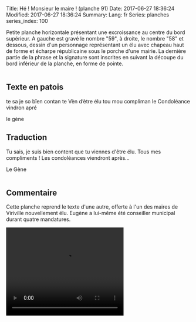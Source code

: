 Title: Hé ! Monsieur le maire ! (planche 91)
Date: 2017-06-27 18:36:24
Modified: 2017-06-27 18:36:24
Summary: 
Lang: fr
Series: planches
series_index: 100

Petite planche horizontale présentant une excroissance au centre du bord supérieur. A gauche est gravé le nombre "59", à droite, le nombre "58" et dessous, dessin d'un personnage représentant un élu avec chapeau haut de forme et écharpe républicaine sous le porche d'une mairie. La dernière partie de la phrase et la signature sont inscrites en suivant la découpe du bord inférieur de la planche, en forme de pointe.


<figure class="image-block" style="float: center;">
  <img alt="" src="{static}/images/planche_91.png">
  <figcaption style="max-width: 720px"></figcaption>
</figure>

## Texte en patois
te sa je so bïen contan te Vèn d’ètre élu tou mou compliman   le Condoléance vindron apré

le gène

## Traduction
Tu sais, je suis bien content que tu viennes d'être élu. Tous mes compliments ! Les condoléances viendront après...

Le Gène

<figure class="image-block" style="float: center;">
  <img alt="" src="{static}/images/planche_91_dessin.png">
  <figcaption style="max-width: 255px"></figcaption>
</figure>


## Commentaire
Cette planche reprend le texte d'une autre, offerte à l'un des maires de Viriville nouvellement élu. Eugène a lui-même été conseiller municipal durant quatre mandatures.


<video width="320" height="240" controls>
  <source src="https://d1njpgd0ygatdn.cloudfront.net/video_91.mp4" type="video/mp4">
</video>
